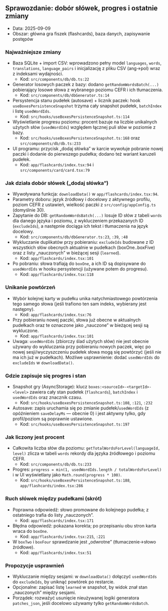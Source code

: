 ## Sprawozdanie: dobór słówek, progres i ostatnie zmiany

- Data: 2025-09-09
- Obszar: główna gra fiszek (flashcards), baza danych, zapisywanie postępów

### Najważniejsze zmiany
- Baza SQLite + import CSV: wprowadzono pełny model `languages`, `words`, `translations`, `language_pairs` i inicjalizację z pliku CSV (ang→pol) wraz z indeksami wydajności.
  - Kod: `src/components/db/db.ts:22`
- Generator losowych paczek z bazy: dodano `getRandomWordsBatch(...)` pobierający losowe słowa z wybranego poziomu CEFR i ich tłumaczenia.
  - Kod: `src/components/db/dbGenerator.ts:14`
- Persystencja stanu pudełek (autosave) + licznik paczek: hook `useBoxesPersistenceSnapshot` trzyma cały snapshot pudełek, `batchIndex` i listę `usedWordIds`.
  - Kod: `src/hooks/useBoxesPersistenceSnapshot.ts:114`
- Wyświetlanie progresu poziomu: procent bazuje na liczbie unikalnych użytych słów (`usedWordIds`) względem łącznej puli słów w poziomie z bazy.
  - Kod: `src/hooks/useBoxesPersistenceSnapshot.ts:168` oraz `src/components/db/db.ts:233`
- UI programu: przycisk „dodaj słówka” w karcie wywołuje pobranie nowej paczki i dodanie do pierwszego pudełka; dodano też wariant karuzeli pudełek.
  - Kod: `app/flashcards/index.tsx:94` i `src/components/card/card.tsx:79`

### Jak działa dobór słówek („dodaj słówka”)
- Wywoływana funkcja: `downloadData()` w `app/flashcards/index.tsx:94`.
- Parametry doboru: język źródłowy i docelowy z aktywnego profilu, poziom CEFR z ustawień, wielkość paczki z `src/config/appConfig.ts` (domyślnie 30).
- Zapytanie do DB: `getRandomWordsBatch(...)` losuje ID słów z tabeli `words` dla danego języka i poziomu, z wykluczeniem przekazanych ID (`excludeIds`), a następnie dociąga ich tekst i tłumaczenia na język docelowy.
  - Kod: `src/components/db/dbGenerator.ts:23`, `:39`, `:48`
- Wykluczanie duplikatów przy pobieraniu: `excludeIds` budowane z ID wszystkich słów obecnych aktualnie w pudełkach (boxOne..boxFive) oraz z listy „nauczonych” w bieżącej sesji (`learned`).
  - Kod: `app/flashcards/index.tsx:101`
- Po pobraniu: słowa trafiają do `boxOne`, a ich ID są dopisywane do `usedWordIds` w hooku persystencji (używane potem do progresu).
  - Kod: `app/flashcards/index.tsx:118`

### Unikanie powtórzeń
- Wybór kolejnej karty w pudełku unika natychmiastowego powtórzenia tego samego słowa (jeśli trafiono ten sam indeks, wybierany jest następny).
  - Kod: `app/flashcards/index.tsx:76`
- Przy pobieraniu nowej paczki, słowa już obecne w aktualnych pudełkach oraz te oznaczone jako „nauczone” w bieżącej sesji są wykluczone.
  - Kod: `app/flashcards/index.tsx:101`
- Uwaga: `usedWordIds` (zbiorczy ślad użytych słów) nie jest obecnie używany do wykluczania przy pobieraniu nowych paczek, więc po nowej sesji/wyczyszczeniu pudełek słowa mogą się powtórzyć (jeśli nie ma ich już w pudełkach). Możliwe usprawnienie: dodać `usedWordIds` do `excludeIds` w `downloadData()`.

### Gdzie zapisuje się progres i stan
- Snapshot gry (AsyncStorage): klucz `boxes:<sourceId>-<targetId>-<level>` zawiera cały stan pudełek (`flashcards`), `batchIndex` i `usedWordIds` oraz znacznik czasu.
  - Kod: `src/hooks/useBoxesPersistenceSnapshot.ts:108`, `:121`, `:232`
- Autosave: zapis uruchamia się po zmianie pudełek/`usedWordIds` (z opóźnieniem `saveDelayMs` — obecnie 0) i jest aktywny tylko, gdy profil/poziom są poprawnie ustawione.
  - Kod: `src/hooks/useBoxesPersistenceSnapshot.ts:197`

### Jak liczony jest procent
- Całkowita liczba słów dla poziomu: `getTotalWordsForLevel(languageId, level)` zlicza w tabeli `words` rekordy dla języka źródłowego i poziomu CEFR.
  - Kod: `src/components/db/db.ts:233`
- Progres: `progress = min(1, usedWordIds.length / totalWordsForLevel)` i w UI wyświetlany jako `Math.round(progress * 100)`.
  - Kod: `src/hooks/useBoxesPersistenceSnapshot.ts:188`, `app/flashcards/index.tsx:286`

### Ruch słówek między pudełkami (skrót)
- Poprawna odpowiedź: słowo promowane do kolejnego pudełka; z ostatniego trafia do listy „nauczonych”.
  - Kod: `app/flashcards/index.tsx:171`
- Błędna odpowiedź: pokazana korekta; po przepisaniu obu stron karta wraca do `boxOne`.
  - Kod: `app/flashcards/index.tsx:215`, `:221`
- W `boxTwo` i `boxFour` sprawdzanie jest „odwrotne” (tłumaczenie→słowo źródłowe).
  - Kod: `app/flashcards/index.tsx:51`

### Propozycje usprawnień
- Wykluczanie między sesjami: w `downloadData()` dołączyć `usedWordIds` do `excludeIds`, by uniknąć powtórek po restarcie.
- Opcjonalne: zapisać listę `learned` w snapshot, by widok znał stan „nauczonych” między sesjami.
- Porządek: rozważyć usunięcie nieużywanej logiki generatora `patches_json`, jeśli docelowo używamy tylko `getRandomWordsBatch`.

